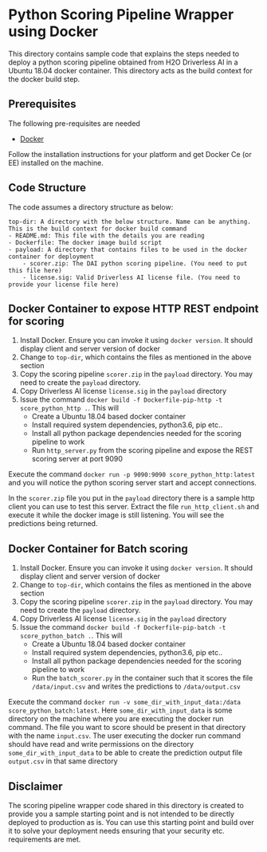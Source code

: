 Python Scoring Pipeline Wrapper using Docker
============================================

This directory contains sample code that explains the steps needed to deploy a python scoring pipeline
obtained from H2O Driverless AI in a Ubuntu 18.04 docker container. This directory acts as the build
context for the docker build step.


Prerequisites
-------------

The following pre-requisites are needed
- [Docker](https://www.docker.com/)

Follow the installation instructions for your platform and get Docker Ce (or EE) installed on the machine.


Code Structure
--------------

The code assumes a directory structure as below:

```
top-dir: A directory with the below structure. Name can be anything. This is the build context for docker build command
- README.md: This file with the details you are reading
- Dockerfile: The docker image build script
- payload: A directory that contains files to be used in the docker container for deployment
    - scorer.zip: The DAI python scoring pipeline. (You need to put this file here)
    - license.sig: Valid Driverless AI license file. (You need to provide your license file here)
```

Docker Container to expose HTTP REST endpoint for scoring
---------------------------------------------------------

1. Install Docker. Ensure you can invoke it using `docker version`. It should display client and server version of docker
3. Change to `top-dir`, which contains the files as mentioned in the above section
4. Copy the scoring pipeline `scorer.zip` in the `payload` directory. You may need to create the `payload` directory.
5. Copy Driverless AI license `license.sig` in the `payload` directory
6. Issue the command `docker build -f Dockerfile-pip-http -t score_python_http .`. This will
    - Create a Ubuntu 18.04 based docker container
    - Install required system dependencies, python3.6, pip etc..
    - Install all python package dependencies needed for the scoring pipeline to work 
    - Run `http_server.py` from the scoring pipeline and expose the REST scoring server at port 9090

Execute the command `docker run -p 9090:9090 score_python_http:latest` and you will notice the python scoring server start and accept connections. 

In the `scorer.zip` file you put in the `payload` directory there is a sample http client you can use to test this server. Extract the file `run_http_client.sh` and execute it while the docker image is still listening. You will see the predictions being returned.

Docker Container for Batch scoring 
----------------------------------

1. Install Docker. Ensure you can invoke it using `docker version`. It should display client and server version of docker
3. Change to `top-dir`, which contains the files as mentioned in the above section
4. Copy the scoring pipeline `scorer.zip` in the `payload` directory. You may need to create the `payload` directory.
5. Copy Driverless AI license `license.sig` in the `payload` directory
6. Issue the command `docker build -f Dockerfile-pip-batch -t score_python_batch .`. This will
    - Create a Ubuntu 18.04 based docker container
    - Install required system dependencies, python3.6, pip etc..
    - Install all python package dependencies needed for the scoring pipeline to work 
    - Run the `batch_scorer.py` in the container such that it scores the file `/data/input.csv` and writes the predictions to `/data/output.csv` 

Execute the command `docker run -v some_dir_with_input_data:/data score_python_batch:latest`. Here `some_dir_with_input_data` is some directory on the machine where you are executing the docker run command. The file you want to score should be present in that directory with the name `input.csv`. The user executing the docker run command should have read and write permissions on the directory `some_dir_with_input_data` to be able to create the prediction output file `output.csv` in that same directory 


Disclaimer
----------

The scoring pipeline wrapper code shared in this directory is created to provide you
a sample starting point and is not intended to be directly deployed to production as is.
You can use this starting point and build over it to solve your deployment needs ensuring
that your security etc. requirements are met.